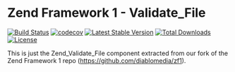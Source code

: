 Zend Framework 1 - Validate_File
============================
[![Build Status](https://travis-ci.com/diablomedia/zf1-validate-file.svg?branch=master)](https://travis-ci.com/diablomedia/zf1-validate-file)
[![codecov](https://codecov.io/gh/diablomedia/zf1-validate-file/branch/master/graph/badge.svg)](https://codecov.io/gh/diablomedia/zf1-validate-file)
[![Latest Stable Version](https://poser.pugx.org/diablomedia/zendframework1-validate-file/v/stable)](https://packagist.org/packages/diablomedia/zendframework1-validate-file)
[![Total Downloads](https://poser.pugx.org/diablomedia/zendframework1-validate-file/downloads)](https://packagist.org/packages/diablomedia/zendframework1-validate-file)
[![License](https://poser.pugx.org/diablomedia/zendframework1-validate-file/license)](https://packagist.org/packages/diablomedia/zendframework1-validate-file)

This is just the Zend_Validate_File component extracted from our fork of the Zend Framework 1 repo (https://github.com/diablomedia/zf1).
